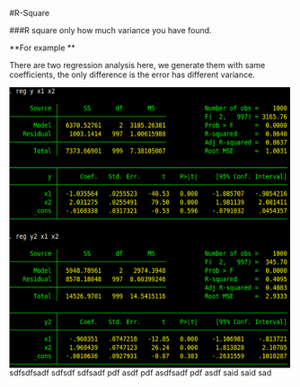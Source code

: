 #R-Square 

###R square only how much variance you have found.

**For example **

There are two regression analysis here, we generate them with same coefficients, the only difference is the error has different variance. 


<img src="regression.jpg" align="left" height="500" width="500" >


sdfsdfsadf
sdfsdf
sdfsadf
pdf
asdf
pdf
asdfsadf
pdf
asdf
said
said
sad
